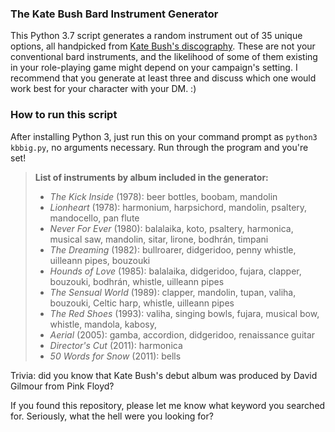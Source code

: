 ### The Kate Bush Bard Instrument Generator

This Python 3.7 script generates a random instrument out of 35 unique options, all handpicked from [Kate Bush's discography](https://en.wikipedia.org/wiki/Kate_Bush_discography). These are not your conventional bard instruments, and the likelihood of some of them existing in your role-playing game might depend on your campaign's setting. I recommend that you generate at least three and discuss which one would work best for your character with your DM. :)

### How to run this script

After installing Python 3, just run this on your command prompt as `python3 kbbig.py`, no arguments necessary. Run through the program and you're set!


> **List of instruments by album included in the generator:**
> - *The Kick Inside* (1978): beer bottles, boobam, mandolin
> - *Lionheart* (1978): harmonium, harpsichord, mandolin, psaltery, mandocello, pan flute
> - *Never For Ever* (1980): balalaika, koto, psaltery, harmonica, musical saw, mandolin, sitar, lirone, bodhrán, timpani
> - *The Dreaming* (1982): bullroarer, didgeridoo, penny whistle, uilleann pipes, bouzouki
> - *Hounds of Love* (1985): balalaika, didgeridoo, fujara, clapper, bouzouki, bodhrán, whistle, uilleann pipes
> - *The Sensual World* (1989): clapper, mandolin, tupan, valiha, bouzouki, Celtic harp, whistle, uilleann pipes
> - *The Red Shoes* (1993): valiha, singing bowls, fujara, musical bow, whistle, mandola, kabosy,
> - *Aerial* (2005): gamba, accordion, didgeridoo, renaissance guitar
> - *Director's Cut* (2011): harmonica
> - *50 Words for Snow* (2011): bells

Trivia: did you know that Kate Bush's debut album was produced by David Gilmour from Pink Floyd?

If you found this repository, please let me know what keyword you searched for. Seriously, what the hell were you looking for?
